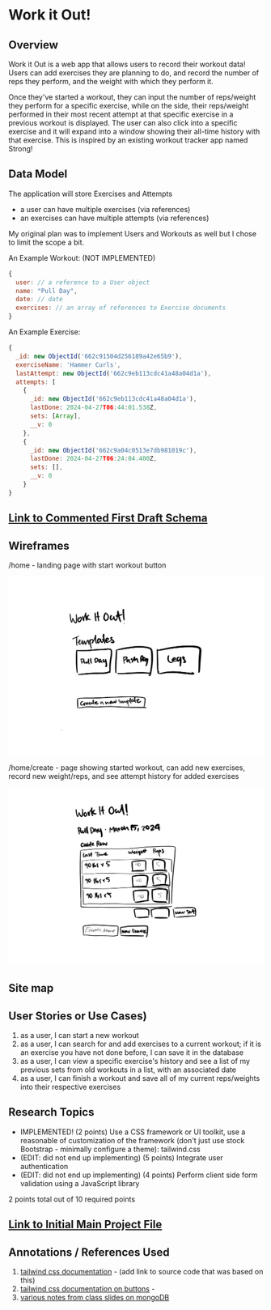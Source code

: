# Work it Out! 

## Overview

Work it Out is a web app that allows users to record their workout data! Users can add exercises they are planning to do, and record the number of reps they perform, and the weight with which they perform it.

Once they've started a workout, they can input the number of reps/weight they perform for a specific exercise, while on the side, their reps/weight performed in their most recent attempt at that specific exercise in a previous workout is displayed. The user can also click into a specific exercise and it will expand into a window showing their all-time history with that exercise. This is inspired by an existing workout tracker app named Strong!


## Data Model

The application will store Exercises and Attempts

* a user can have multiple exercises (via references)
* an exercises can have multiple attempts (via references)

My original plan was to implement Users and Workouts as well but I chose to limit the scope a bit.


An Example Workout: (NOT IMPLEMENTED)

```javascript
{
  user: // a reference to a User object
  name: "Pull Day",
  date: // date
  exercises: // an array of references to Exercise documents
}
```

An Example Exercise:

```javascript
{
  _id: new ObjectId('662c91504d256189a42e65b9'),
  exerciseName: 'Hammer Curls',
  lastAttempt: new ObjectId('662c9eb113cdc41a48a04d1a'),
  attempts: [
    {
      _id: new ObjectId('662c9eb113cdc41a48a04d1a'),
      lastDone: 2024-04-27T06:44:01.538Z,
      sets: [Array],
      __v: 0
    },
    {
      _id: new ObjectId('662c9a04c0513e7db981019c'),
      lastDone: 2024-04-27T06:24:04.400Z,
      sets: [],
      __v: 0
    }
}
```


## [Link to Commented First Draft Schema](db.mjs) 


## Wireframes

/home - landing page with start workout button

![list create](documentation/home.png)

/home/create - page showing started workout, can add new exercises, record new weight/reps, and see attempt history for added exercises

![list](documentation/home-slug.png)


## Site map

<!-- (__TODO__: draw out a site map that shows how pages are related to each other)

Here's a [complex example from wikipedia](https://upload.wikimedia.org/wikipedia/commons/2/20/Sitemap_google.jpg), but you can create one without the screenshots, drop shadows, etc. ... just names of pages and where they flow to. -->

## User Stories or Use Cases)

1. as a user, I can start a new workout
2. as a user, I can search for and add exercises to a current workout; if it is an exercise you have not done before, I can save it in the database
3. as a user, I can view a specific exercise's history and see a list of my previous sets from old workouts in a list, with an associated date
4. as a user, I can finish a workout and save all of my current reps/weights into their respective exercises


## Research Topics


* IMPLEMENTED! (2 points) Use a CSS framework or UI toolkit, use a reasonable of customization of the framework (don't just use stock Bootstrap - minimally configure a theme): tailwind.css
* (EDIT: did not end up implementing) (5 points) Integrate user authentication
* (EDIT: did not end up implementing) (4 points) Perform client side form validation using a JavaScript library 


2 points total out of 10 required points


## [Link to Initial Main Project File](app.mjs) 


## Annotations / References Used

1. [tailwind css documentation](https://tailwindcss.com/docs/installation) - (add link to source code that was based on this)
2. [tailwind css documentation on buttons](https://v1.tailwindcss.com/components/buttons) - 
3. [various notes from class slides on mongoDB](https://cs.nyu.edu/courses/spring24/CSCI-UA.0467-001/_site/)


